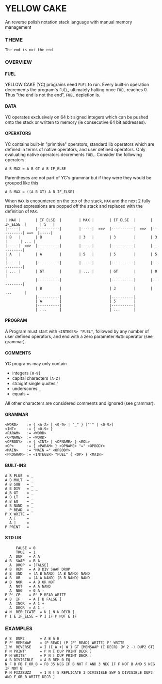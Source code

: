 # YELLOW CAKE

An reverse polish notation stack language with manual memory management

### THEME

    The end is not the end

### OVERVIEW

#### FUEL

YELLOW CAKE (YC) programs need `FUEL` to run. Every built-in operation
decrements the program's `FUEL`, ultimately halting once `FUEL` reaches 0. Thus
"the end is not the end", `FUEL` depletion is.

#### DATA

YC operates exclusively on 64 bit signed integers which can be pushed onto the
stack or written to memory (ie consecutive 64 bit addresses).

#### OPERATORS

YC contains built-in "primitive" operators, standard lib operators which are
defined in terms of native operators, and user defined operators. Only
evaluating native operators decrements `FUEL`. Consider the following operators:

    A B MAX = A B GT A B IF_ELSE

Parentheses are not part of YC's grammar but if they were they would be grouped
like this

    A B MAX = ((A B GT) A B IF_ELSE)

When `MAX` is encountered on the top of the stack, `MAX` and the next 2 fully
resolved expressions are popped off the stack and replaced with the definition
of `MAX`.

```
| MAX |       | IF_ELSE  |        | MAX |       | IF_ELSE  |       | IF_ELSE  |      | 5   |
|-----|       |----------|        |-----|  ==>  |----------|  ==>  |----------| ==>  |-----|
| B   |       | B        |        | 3   |       | 3        |       | 3        |      | ... |
|-----|  ==>  |----------|        |-----|       |----------|       |----------|
| A   |       | A        |        | 5   |       | 5        |       | 5        |
|-----|       |----------|        |-----|       |----------|       |----------|
| ... |       | GT       |        | ... |       | GT       |       | 0        |
              |----------|                      |----------|       |----------|
              | B        |                      | 3        |       | ...      |
              |----------|                      |----------|
              | A        |                      | 5        |
              |----------|                      |----------|
              | ...      |                      | ...      |
```

#### PROGRAM

A Program must start with `<INTEGER> "FUEL"`, followed by any number of user
defined operators, and end with a zero parameter `MAIN` operator (see grammar).

#### COMMENTS

YC programs may only contain

- integers `[0-9]`
- capital characters `[A-Z]`
- straight single quotes `'`
- underscores `_`
- equals `=`

All other characters are considered comments and ignored (see grammar).

#### GRAMMAR

    <WORD>    := { <A-Z> | <0-9> | "_" } ["'" | <0-9>]
    <INT>     := { <0-9> }
    <PARAM>   := <WORD>
    <OPNAME>  := <WORD>
    <OPBODY>  := { <INT> | <OPNAME> } <EOL>
    <OP>      := { <PARAM> } <OPNAME> "=" <OPBODY>
    <MAIN>    := "MAIN =" <OPBODY>
    <PROGRAM> := <INTEGER> "FUEL" { <OP> } <MAIN>

#### BUILT-INS

    A B PLUS  = _
    A B MULT  = _
    A B SUB   = _
    A B DIV   = _ _
    A B GT    = _
    A B LT    = _
    A B EQ    = _
    A B NAND  = _
      P READ  = _
    P X WRITE =
      A [     =
      A ]     =
    P PRINT   =

#### STD LIB

         FALSE = 0
         TRUE  = 1
      A  DUP   = A A
    A B  SWAP  = B A
      A  DROP  = [FALSE]
    A B  REM   = A B DIV SWAP DROP
    A B  AND   = (A B NAND) (A B NAND) NAND
    A B  OR    = (A A NAND) (B B NAND) NAND
    A B  NOR   = A B OR NOT
      A  NOT   = A A NAND
      A  NEG   = 0 A -
    P P' CP    = P' P READ WRITE
    A B  IF    = A [ B FALSE ]
      A  INCR  = A 1 +
      A  DECR  = A 1 -
    A N  REPLICATE  = N [ N N DECR ]
    P I E IF_ELSE = P I IF P NOT E IF

### EXAMPLES

    A B  DUP2       = A B A B
    P P' MEMSWAP    = (P READ) (P (P' READ) WRITE) P' WRITE
    I W  REVERSE    = I (I W +) W 1 GT [MEMSWAP (I DECR) (W 2 -) DUP2 GT]
    P N PRINT'      = P N [ DUP PRINT DECR ]
    P N WRITE'      = P N [ DUP PRINT DECR ]
    A B DIVISIBLE   = A B REM 0 EQ
    N F B FB F_OR_B = FB 35 NEG IF B NOT F AND 3 NEG IF F NOT B AND 5 NEG IF NOT B
    P N FIZZBUZZ    = 1 N [ 5 REPLICATE 3 DIVISIBLE SWP 5 DIVISIBLE DUP2 AND F_OR_B WRITE DECR ]
